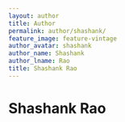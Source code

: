 ```yaml
---
layout: author
title: Author
permalink: author/shashank/
feature_image: feature-vintage
author_avatar: shashank
author_name: Shashank
author_lname: Rao
title: Shashank Rao
---
```


# Shashank Rao
